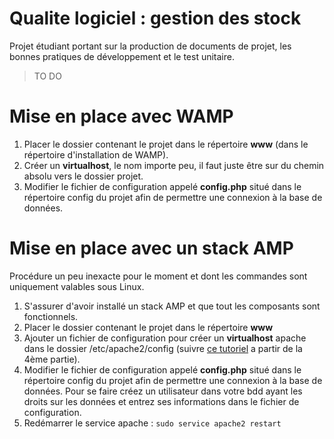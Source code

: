 # Qualite logiciel : gestion des stock
Projet étudiant portant sur la production de documents de projet, les bonnes pratiques de développement et le test unitaire.
> TO DO

# Mise en place avec WAMP
1) Placer le dossier contenant le projet dans le répertoire **www** (dans le répertoire d'installation de WAMP).
2) Créer un **virtualhost**, le nom importe peu, il faut juste être sur du chemin absolu vers le dossier projet.
3) Modifier le fichier de configuration appelé **config.php** situé dans le répertoire config du projet afin de permettre une connexion à la base de données.

# Mise en place avec un stack AMP
Procédure un peu inexacte pour le moment et dont les commandes sont uniquement valables sous Linux.
1) S'assurer d'avoir installé un stack AMP et que tout les composants sont fonctionnels.
2) Placer le dossier contenant le projet dans le répertoire **www**
3) Ajouter un fichier de configuration pour créer un **virtualhost** apache dans le dossier /etc/apache2/config (suivre [ce tutoriel](https://www.ostechnix.com/configure-apache-virtual-hosts-ubuntu-part-1/) a partir de la 4ème partie).
4) Modifier le fichier de configuration appelé **config.php** situé dans le répertoire config du projet afin de permettre une connexion à la base de données. Pour se faire créez un utilisateur dans votre bdd ayant les droits sur les données et entrez ses informations dans le fichier de configuration. 
5) Redémarrer le service apache :
`sudo service apache2 restart`
